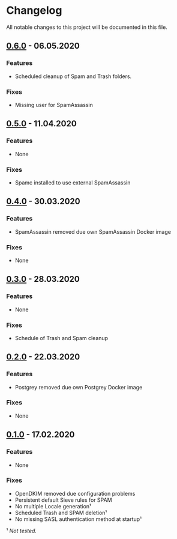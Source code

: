 # Changelog

All notable changes to this project will be documented in this file.

## <a name="v0-6-0"></a> [0.6.0](https://github.com/bloodhunterd/froxlor-mail-docker/releases/tag/0.6.0) - 06.05.2020

### Features
* Scheduled cleanup of Spam and Trash folders.

### Fixes
* Missing user for SpamAssassin

## <a name="v0-5-0"></a> [0.5.0](https://github.com/bloodhunterd/froxlor-mail-docker/releases/tag/0.5.0) - 11.04.2020

### Features
* None

### Fixes
* Spamc installed to use external SpamAssassin

## <a name="v0-4-0"></a> [0.4.0](https://github.com/bloodhunterd/froxlor-mail-docker/releases/tag/0.4.0) - 30.03.2020

### Features
* SpamAssassin removed due own SpamAssassin Docker image

### Fixes
* None

## <a name="v0-3-0"></a> [0.3.0](https://github.com/bloodhunterd/froxlor-mail-docker/releases/tag/0.3.0) - 28.03.2020

### Features
* None

### Fixes
* Schedule of Trash and Spam cleanup

## <a name="v0-2-0"></a> [0.2.0](https://github.com/bloodhunterd/froxlor-mail-docker/releases/tag/0.2.0) - 22.03.2020

### Features
* Postgrey removed due own Postgrey Docker image

### Fixes
* None

## <a name="v0-1-0"></a> [0.1.0](https://github.com/bloodhunterd/froxlor-mail-docker/releases/tag/0.1.0) - 17.02.2020

### Features
* None

### Fixes
* OpenDKIM removed due configuration problems
* Persistent default Sieve rules for SPAM
* No multiple Locale generation¹
* Scheduled Trash and SPAM deletion¹
* No missing SASL authentication method at startup¹

¹ *Not tested.*
